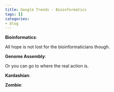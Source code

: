 ```yaml
---
title: Google Trends - Bioinformatics
tags: []
categories:
- blog
---
```

**Bioinformatics**: 
<!--more-->

All hope is not lost for the bioinformaticians though.

**Genome Assembly**: 

Or you can go to where the real action is.

**Kardashian**: 

**Zombie**: 

